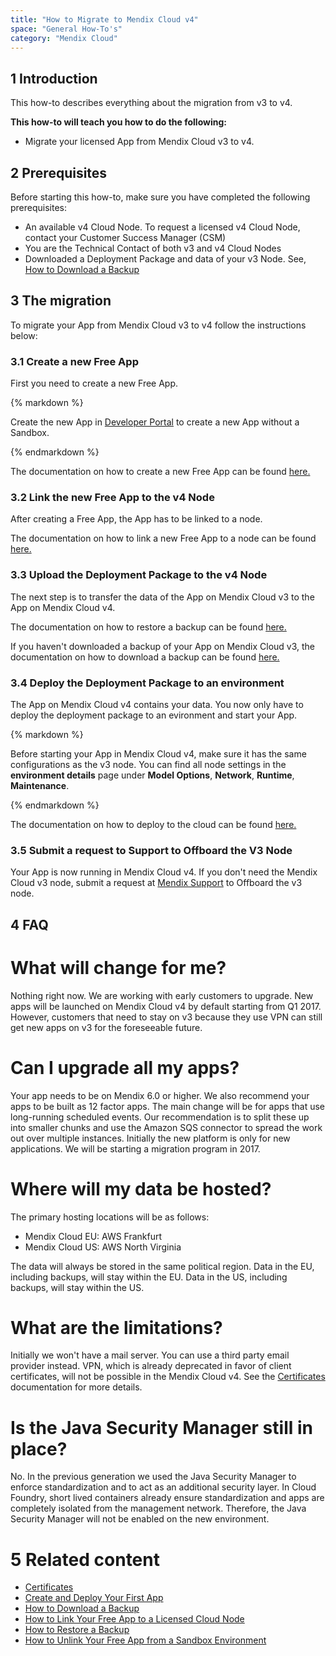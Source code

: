 ```yaml
---
title: "How to Migrate to Mendix Cloud v4"
space: "General How-To's"
category: "Mendix Cloud"
---
```

## 1 Introduction

This how-to describes everything about the migration from v3 to v4.

**This how-to will teach you how to do the following:**

*   Migrate your licensed App from Mendix Cloud v3 to v4.

## 2 Prerequisites

Before starting this how-to, make sure you have completed the following prerequisites:

*   An available v4 Cloud Node. To request a licensed v4 Cloud Node, contact your Customer Success Manager (CSM)
*   You are the Technical Contact of both v3 and v4 Cloud Nodes
*   Downloaded a Deployment Package and data of your v3 Node. See, [How to Download a Backup](/howtogeneral/mendixcloud/how-to-download-a-backup)

## 3 The migration

To migrate your App from Mendix Cloud v3 to v4 follow the instructions below:

### 3.1 Create a new Free App

First you need to create a new Free App. 

<div class="alert alert-alert">{% markdown %}

Create the new App in [Developer Portal](www.home.mendix.com) to create a new App without a Sandbox.

{% endmarkdown %}</div>

The documentation on how to create a new Free App can be found [here.](/howto7/getting-started/create-and-deploy-your-first-app)

### 3.2 Link the new Free App to the v4 Node

After creating a Free App, the App has to be linked to a node.

The documentation on how to link a new Free App to a node can be found [here.](how-to-link-app-to-node)

### 3.3 Upload the Deployment Package to the v4 Node

The next step is to transfer the data of the App on Mendix Cloud v3 to the App on Mendix Cloud v4.

The documentation on how to restore a backup can be found [here.](/howtogeneral/mendixcloud/how-to-restore-a-backup)

If you haven't downloaded a backup of your App on Mendix Cloud v3, the documentation on how to download a backup can be found [here.](/howtogeneral/mendixcloud/how-to-download-a-backup)

### 3.4 Deploy the Deployment Package to an environment

The App on Mendix Cloud v4 contains your data. You now only have to deploy the deployment package to an evironment and start your App.

<div class="alert alert-warning">{% markdown %}

Before starting your App in Mendix Cloud v4, make sure it has the same configurations as the v3 node. You can find all node settings in the **environment details** page under **Model Options**, **Network**, **Runtime**, **Maintenance**. 

{% endmarkdown %}</div>

The documentation on how to deploy to the cloud can be found [here.](deploying-to-the-cloud)

### 3.5 Submit a request to Support to Offboard the V3 Node

Your App is now running in Mendix Cloud v4. If you don't need the Mendix Cloud v3 node, submit a request at [Mendix Support](www.support.mendix.com) to Offboard the v3 node.

## 4 FAQ
What will change for me?
===

Nothing right now. We are working with early customers to upgrade. New apps will be launched on Mendix Cloud v4 by default starting from Q1 2017. However, customers that need to stay on v3 because they use VPN can still get new apps on v3 for the foreseeable future.

Can I upgrade all my apps?
===

Your app needs to be on Mendix 6.0 or higher. We also recommend your apps to be built as 12 factor apps. The main change will be for apps that use long-running scheduled events. Our recommendation is to split these up into smaller chunks and use the Amazon SQS connector to spread the work out over multiple instances. Initially the new platform is only for new applications. We will be starting a migration program in 2017.

Where will my data be hosted?
===

The primary hosting locations will be as follows:
*   Mendix Cloud EU: AWS Frankfurt
*   Mendix Cloud US: AWS North Virginia

The data will always be stored in the same political region. Data in the EU, including backups, will stay within the EU. Data in the US, including backups, will stay within the US.

What are the limitations?
===

Initially we won't have a mail server. You can use a third party email provider instead. VPN, which is already deprecated in favor of client certificates, will not be possible in the Mendix Cloud v4. See the [Certificates](/refguide6/certificates) documentation for more details.

Is the Java Security Manager still in place?
===

No. In the previous generation we used the Java Security Manager to enforce standardization and to act as an additional security layer. In Cloud Foundry, short lived containers already ensure standardization and apps are completely isolated from the management network. Therefore, the Java Security Manager will not be enabled on the new environment.

# 5 Related content
*   [Certificates](/refguide6/certificates)
*   [Create and Deploy Your First App](/howto7/getting-started/create-and-deploy-your-first-app)
*   [How to Download a Backup](/howtogeneral/mendixcloud/how-to-download-a-backup)
*   [How to Link Your Free App to a Licensed Cloud Node](how-to-link-app-to-node)
*   [How to Restore a Backup](/howtogeneral/mendixcloud/how-to-restore-a-backup)
*   [How to Unlink Your Free App from a Sandbox Environment](how-to-link-app-to-node)
